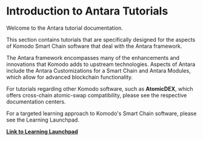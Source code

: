 # Introduction to Antara Tutorials

Welcome to the Antara tutorial documentation.

This section contains tutorials that are specifically designed for the aspects of Komodo Smart Chain software that deal with the Antara framework. 

The Antara framework encompasses many of the enhancements and innovations that Komodo adds to upstream technologies. Aspects of Antara include the Antara Customizations for a Smart Chain and Antara Modules, which allow for advanced blockchain functionality.

For tutorials regarding other Komodo software, such as <b>AtomicDEX</b>, which offers cross-chain atomic-swap compatibility, please see the respective documentation centers.

For a targeted learning approach to Komodo's Smart Chain software, please see the Learning Launchpad.

[<b>Link to Learning Launchpad</b>](../../../basic-docs/start-here/learning-launchpad/learning-path-outlines.html)


